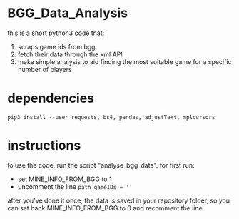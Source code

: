 # BGG_Data_Analysis
this is a short python3 code that:
1. scraps game ids from bgg
2. fetch their data through the xml API
3. make simple analysis to aid finding the most suitable game for a specific number of players

# dependencies
`pip3 install --user requests, bs4, pandas, adjustText, mplcursors`

# instructions
to use the code, run the script "analyse_bgg_data".
for first run:
 - set MINE_INFO_FROM_BGG to 1
 - uncomment the line `path_gameIDs = ''`
 
after you've done it once, the data is saved in your repository folder, so you can set back MINE_INFO_FROM_BGG to 0 and recomment the line.
